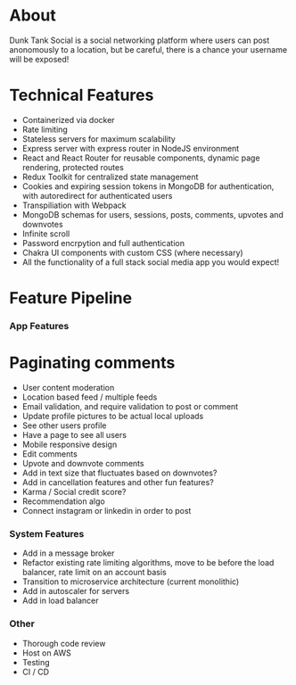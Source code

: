 # About

Dunk Tank Social is a social networking platform where users can post anonomously to a location, but be careful, there is a chance your username will be exposed!

# Technical Features
- Containerized via docker
- Rate limiting
- Stateless servers for maximum scalability
- Express server with express router in NodeJS environment
- React and React Router for reusable components, dynamic page rendering, protected routes
- Redux Toolkit for centralized state management
- Cookies and expiring session tokens in MongoDB for authentication, with autoredirect for authenticated users
- Transpiliation with Webpack
- MongoDB schemas for users, sessions, posts, comments, upvotes and downvotes
- Infinite scroll
- Password encrpytion and full authentication
- Chakra UI components with custom CSS (where necessary)
- All the functionality of a full stack social media app you would expect!

# Feature Pipeline

### App Features
# Paginating comments
- User content moderation
- Location based feed / multiple feeds
- Email validation, and require validation to post or comment
- Update profile pictures to be actual local uploads
- See other users profile
- Have a page to see all users
- Mobile responsive design
- Edit comments
- Upvote and downvote comments
- Add in text size that fluctuates based on downvotes?
- Add in cancellation features and other fun features?
- Karma / Social credit score? 
- Recommendation algo
- Connect instagram or linkedin in order to post

### System Features
- Add in a message broker
- Refactor existing rate limiting algorithms, move to be before the load balancer, rate limit on an account basis
- Transition to microservice architecture (current monolithic)
- Add in autoscaler for servers
- Add in load balancer

### Other
- Thorough code review
- Host on AWS
- Testing
- CI / CD
